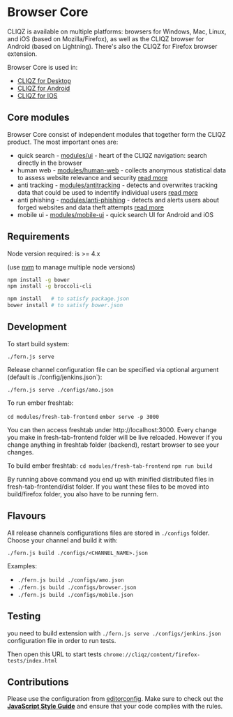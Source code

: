 # Browser Core

CLIQZ is available on multiple platforms: browsers for Windows, Mac, Linux, and iOS (based on Mozilla/Firefox), as well as the CLIQZ browser for Android (based on Lightning). There's also the CLIQZ for Firefox browser extension. 

Browser Core is used in:

* [CLIQZ for Desktop](https://github.com/cliqz-oss/browser-f)
* [CLIQZ for Android](https://github.com/cliqz-oss/browser-android)
* [CLIQZ for IOS](https://github.com/cliqz-oss/browser-ios)

## Core modules

Browser Core consist of independent modules that together form the CLIQZ product. The most important ones are:

* quick search - [modules/ui](modules/ui/sources) - heart of the CLIQZ navigation: search directly in the browser
* human web - [modules/human-web](modules/human-web/) - collects anonymous statistical data to assess website relevance and security [read more](https://cliqz.com/en/whycliqz/human-web)
* anti tracking - [modules/antitracking](modules/antitracking) - detects and overwrites tracking data that could be used to indentify individual users [read more](https://cliqz.com/en/whycliqz/anti-tracking)
* anti phishing -  [modules/anti-phishing](modules/anti-phishing) - detects and alerts users about forged websites and data theft attempts [read more](https://cliqz.com/en/whycliqz/anti-phishing)
* mobile ui - [modules/mobile-ui](modules/mobile-ui) - quick search UI for Android and iOS

## Requirements

Node version required: is >= 4.x

(use  [nvm](https://github.com/creationix/nvm) to manage multiple node versions)

```bash
npm install -g bower
npm install -g broccoli-cli

npm install   # to satisfy package.json
bower install # to satisfy bower.json
```

## Development

To start build system:

`./fern.js serve`

Release channel configuration file can be specified via optional argument (default is ./config/jenkins.json`):

`./fern.js serve ./configs/amo.json`

To run ember freshtab:

`cd modules/fresh-tab-frontend`
`ember serve -p 3000`

You can then access freshtab under http://localhost:3000. Every change you make in fresh-tab-frontend folder will be live reloaded. However if you change anything in freshtab folder (backend), restart browser to see your changes.

To build ember freshtab:
`cd modules/fresh-tab-frontend`
`npm run build`

By running above command you end up with minified distributed files in fresh-tab-frontend/dist folder. If you want these files to be moved into build/firefox folder, you also have to be running fern.

## Flavours

All release channels configurations files are stored in `./configs` folder. Choose your channel and build it with:

`./fern.js build ./configs/<CHANNEL_NAME>.json`

Examples:
* `./fern.js build ./configs/amo.json`
* `./fern.js build ./configs/browser.json`
* `./fern.js build ./configs/mobile.json`

## Testing

you need to build extension with `./fern.js serve ./configs/jenkins.json` configuration file in order to run tests.

Then open this URL to start tests `chrome://cliqz/content/firefox-tests/index.html`

## Contributions

Please use the configuration from [editorconfig](/.editorconfig).
Make sure to check out the [**JavaScript Style Guide**](https://github.com/cliqz/js-style-guide) and ensure that your code complies with the rules.
